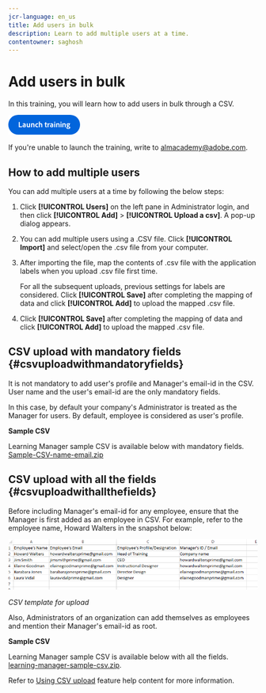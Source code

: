 ```yaml
---
jcr-language: en_us
title: Add users in bulk
description: Learn to add multiple users at a time.
contentowner: saghosh
---
```



# Add users in bulk

In this training, you will learn how to add users in bulk through a CSV. 

[![button](feature-summary/assets/launch-training-button.png)](https://learningmanager.adobe.com/app/learner?accountId=98632&sdid=51TC8QS1&mv=display&mv2=display#/course/7555555)

If you're unable to launch the training, write to <almacademy@adobe.com>.

## How to add multiple users

You can add multiple users at a time by following the below steps:

1. Click **[!UICONTROL Users]** on the left pane in Administrator login, and then click **[!UICONTROL Add]** > **[!UICONTROL Upload a csv]**. A pop-up dialog appears.   

1. You can add multiple users using a .CSV file. Click **[!UICONTROL Import]** and select/open the .csv file from your computer.   

1. After importing the file, map the contents of .csv file with the application labels when you upload .csv file first time.

   For all the subsequent uploads, previous settings for labels are considered. Click **[!UICONTROL Save]** after completing the mapping of data and click **[!UICONTROL Add]** to upload the mapped .csv file.

1. Click **[!UICONTROL Save]** after completing the mapping of data and click **[!UICONTROL Add]** to upload the mapped .csv file.

## CSV upload with mandatory fields {#csvuploadwithmandatoryfields}

It is not mandatory to add user's profile and Manager's email-id in the CSV. User name and the user's email-id are the only mandatory fields.

In this case, by default your company's Administrator is treated as the Manager for users. By default, employee is considered as user's profile.

**Sample CSV**

Learning Manager sample CSV is available below with mandatory fields.
[Sample-CSV-name-email.zip](assets/sample-csv-name-email.zip)

## CSV upload with all the fields {#csvuploadwithallthefields}

Before including Manager's email-id for any employee, ensure that the Manager is first added as an employee in CSV. For example, refer to the employee name, Howard Walters in the snapshot below:

![](assets/csv-example.png)

*CSV template for upload*

Also, Administrators of an organization can add themselves as employees and mention their Manager's email-id as root.

**Sample CSV**

Learning Manager sample CSV is available below with all the fields.
[learning-manager-sample-csv.zip](assets/learning-manager-sample-csv.zip).

Refer to  [Using CSV upload](/help/migrated/administrators/feature-summary/add-users-user-groups.md) feature help content for more information.

